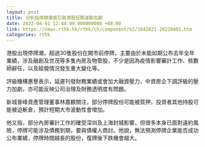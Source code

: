 ```yaml
---
layout: post
title: 分析指停牌潮或引致港股短期波動加劇
date: 2022-04-01 12:44:09.000000000 +08:00
link: https://news.rthk.hk/rthk/ch/component/k2/1642021-20220401.htm
categories: rthk
---
```


港股出現停牌潮，超過30隻股份在開市前停牌，主要由於未能如期公布去年全年業績，涉及融創及世茂等多隻內房及物管股，不少是因為疫情影響審計工作、核數師辭任，以及經營情況發生重大變化等。

評級機構惠譽表示，延遲刊發財務業績或會加大融資壓力，中資房企下調評級的壓力加劇，亦可能反映公司治理及財務透明度有問題。

新城晉峰資產管理董事林嘉麒關注，部分停牌股份可能被質押，投資者其他持股可能被迫斬倉，預計短期大市波動性會增加。

他又指，部分內房審計工作的確受深圳及上海封城影響，但很多本身已面對違約風險，停牌可能涉及債務到期，要與債權人商討。他說，無法預測停牌企業能否成功公布業績，停牌時間越長的股份，復牌後下跌機會越大。
